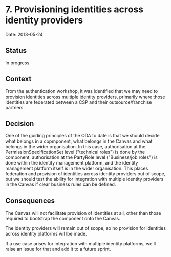 # 7. Provisioning identities across identity providers

Date: 2013-05-24

## Status

In progress

## Context

From the authentication workshop, it was identified that we may need to provision identities across multiple identity providers, primarily where those identities are federated between a CSP and their outsource/franchise partners.

## Decision

One of the guiding principles of the ODA to date is that we should decide what belongs in a copmponent, what belongs in the Canvas and what belongs in the wider organisation. In this case, authorisation at the PermissionSpecificationSet level ("technical roles") is done by the component, authorisation at the PartyRole level ("Business/job roles") is done within the identity management platform, and the identity management platform itself is in the wider organisation. This places federation and provision of identities across identity providers out of scope, but we should test the ability for integration with multiple identity providers in the Canvas if clear business rules can be defined.

## Consequences

The Canvas will not facilitate provision of identities at all, other than those required to bootstrap the component onto the Canvas.

The identity providers will remain out of scope, so no provision for identities across identity platforms wil lbe made.

If a use case arises for integration with multiple identity platforms, we'll raise an issue for that and add it to a future sprint.

